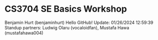 ﻿# CS3704 SE Basics Workshop
Benjamin Hurt (benjaminhurt)
Hello GitHub!
Update: 01/26/2024 12:59:39
Standup partners: Ludwig Olaru (vocaloidfan), Mustafa Hawa (mustafahawa004)
